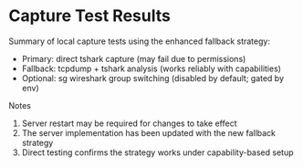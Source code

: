 # Capture Test Results

Summary of local capture tests using the enhanced fallback strategy:

- Primary: direct tshark capture (may fail due to permissions)
- Fallback: tcpdump + tshark analysis (works reliably with capabilities)
- Optional: sg wireshark group switching (disabled by default; gated by env)

Notes
1. Server restart may be required for changes to take effect
2. The server implementation has been updated with the new fallback strategy
3. Direct testing confirms the strategy works under capability-based setup